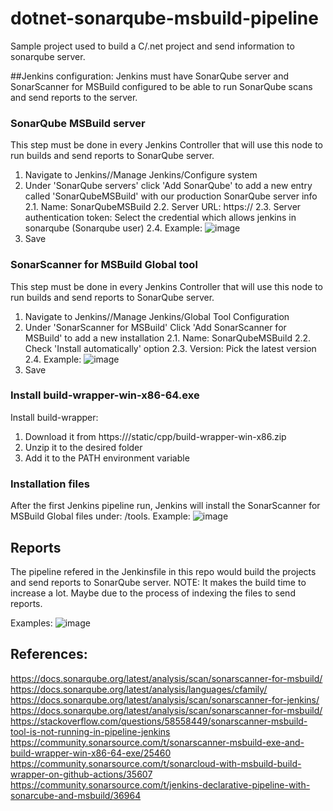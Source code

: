 # dotnet-sonarqube-msbuild-pipeline
Sample project used to build a C/.net project and send information to sonarqube server.


##Jenkins configuration:
Jenkins must have SonarQube server and SonarScanner for MSBuild configured to be able to run SonarQube scans and send reports to the server.


### SonarQube MSBuild server
This step must be done in every Jenkins Controller that will use this node to run builds and send reports to SonarQube server.

1. Navigate to Jenkins/<Controller>/Manage Jenkins/Configure system
2. Under 'SonarQube servers' click 'Add SonarQube' to add a new entry called 'SonarQubeMSBuild' with our production SonarQube server info
  2.1. Name: SonarQubeMSBuild
  2.2. Server URL: https://<Sonar server URL>
  2.3. Server authentication token: Select the credential which allows jenkins in sonarqube (Sonarqube user)
  2.4. Example: ![image](https://user-images.githubusercontent.com/1898233/184916494-cfd9611e-ffcd-4fcb-a4c8-d2c1935597d8.png)
3. Save


### SonarScanner for MSBuild Global tool
This step must be done in every Jenkins Controller that will use this node to run builds and send reports to SonarQube server.

1. Navigate to Jenkins/<Controller>/Manage Jenkins/Global Tool Configuration
2. Under 'SonarScanner for MSBuild' Click 'Add SonarScanner for MSBuild' to add a new installation
  2.1. Name: SonarQubeMSBuild
  2.2. Check 'Install automatically' option
  2.3. Version: Pick the latest version
  2.4. Example: ![image](https://user-images.githubusercontent.com/1898233/184916655-6c9206c9-6b68-4fd7-a59e-81a12b728582.png)
3. Save


### Install build-wrapper-win-x86-64.exe
Install build-wrapper:
1. Download it from https://<SonarQube Server URL>/static/cpp/build-wrapper-win-x86.zip
2. Unzip it to the desired folder
3. Add it to the PATH environment variable


### Installation files
After the first Jenkins pipeline run, Jenkins will install the SonarScanner for MSBuild Global files under: <Jenkins installation>/tools.
Example: ![image](https://user-images.githubusercontent.com/1898233/184917273-b0363b07-de6f-4603-af2e-2c3fa068ac94.png)


## Reports
The pipeline refered in the Jenkinsfile in this repo would build the projects and send reports to SonarQube server.
NOTE: It makes the build time to increase a lot. Maybe due to the process of indexing the files to send reports.

Examples:
![image](https://user-images.githubusercontent.com/1898233/184920538-779fd2c6-80b3-47e5-942d-33bc312b3b5d.png)


## References:
https://docs.sonarqube.org/latest/analysis/scan/sonarscanner-for-msbuild/
https://docs.sonarqube.org/latest/analysis/languages/cfamily/
https://docs.sonarqube.org/latest/analysis/scan/sonarscanner-for-jenkins/
https://docs.sonarqube.org/latest/analysis/scan/sonarscanner-for-msbuild/ 
https://stackoverflow.com/questions/58558449/sonarscanner-msbuild-tool-is-not-running-in-pipeline-jenkins
https://community.sonarsource.com/t/sonarscanner-msbuild-exe-and-build-wrapper-win-x86-64-exe/25460
https://community.sonarsource.com/t/sonarcloud-with-msbuild-build-wrapper-on-github-actions/35607
https://community.sonarsource.com/t/jenkins-declarative-pipeline-with-sonarcube-and-msbuild/36964
